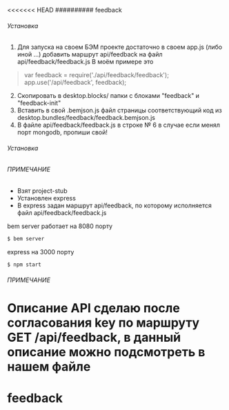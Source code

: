 <<<<<<< HEAD
########## feedback


###### Установка
1) Для запуска на своем БЭМ проекте достаточно в своем app.js (либо иной ...) добавить маршрут api/feedback на файл api/feedback/feedback.js
В моём примере это

> var feedback = require('./api/feedback/feedback');
> app.use('/api/feedback', feedback);

2) Скопировать в desktop.blocks/ папки с блоками "feedback" и "feedback-init"
3) Вставить в свой .bemjson.js файл страницы соответствующий код из desktop.bundles/feedback/feedback.bemjson.js
3) В файле api/feedback/feedback.js в строке № 6 в случае если менял порт mongodb, пропиши свой!

###### Установка

###### ПРИМЕЧАНИЕ
- Взят project-stub
- Установлен express
- В express задан маршрут api/feedback, по которому исполняется файл api/feedback/feedback.js

bem server работает на 8080 порту

```sh
$ bem server
```

express на 3000 порту
 
```sh
$ npm start
```
###### ПРИМЕЧАНИЕ

Описание API сделаю после согласования key по маршруту GET /api/feedback,
 в данный описание можно подсмотреть в нашем файле
=======
# feedback
>>>>>>> 
